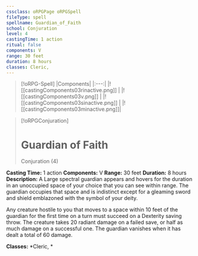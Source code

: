 ```yaml
---
cssclass: oRPGPage oRPGSpell
fileType: spell
spellname: Guardian_of_Faith
school: Conjuration
level: 4
castingTime: 1 action
ritual: false
components: V
range: 30 feet
duration: 8 hours
classes: Cleric,
---
```

> [!oRPG-Spell]
> |Components|
> |:---:|
> |![[castingComponents03rinactive.png]] |
> |![[castingComponents03v.png]] |
> |![[castingComponents03sinactive.png]] |
> |![[castingComponents03minactive.png]]|

> [!oRPGConjuration]
>#  Guardian of Faith
> Conjuration  (4)

**Casting Time:** 1 action
**Components:** V
**Range:** 30 feet
**Duration:**  8 hours
**Description:**
A Large spectral guardian appears and hovers for the duration in an unoccupied space of your choice that you can see within range. The guardian occupies that space and is indistinct except for a gleaming sword and shield emblazoned with the symbol of your deity.



 Any creature hostile to you that moves to a space within 10 feet of the guardian for the first time on a turn must succeed on a Dexterity saving throw. The creature takes 20 radiant damage on a failed save, or half as much damage on a successful one. The guardian vanishes when it has dealt a total of 60 damage.



**Classes:**  *Cleric, *


